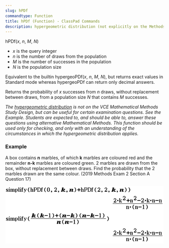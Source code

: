 ```yaml
---
slug: hPDf
commandtype: Function
title: hPDf (Function) - ClassPad Commands
description: hypergeometric distribution (not explicitly on the Methods Study Design, but useful for certain examination questions)
---
```


hPDf(*x*, *n*, *M*, *N*)
- *x* is the query integer
- *n* is the number of draws from the population
- *M* is the number of successes in the population
- *N* is the population size

Equivalent to the builtin hypergeoPDf(*x*, *n*, *M*, *N*), but returns exact values in Standard mode whereas hypergeoPDf can return only decimal answers.

Returns the probability of *x* successes from *n* draws, without replacement between draws, from a population size *N* that contains *M* successes.

*The [hypergeometric distribution](https://en.wikipedia.org/wiki/Hypergeometric_distribution) is not on the VCE Mathematical Methods Study Design, but can be useful for certain examination questions. See the Example. Students are expected to, and should be able to, answer these questions using alternative Mathematical Methods. This function should be used only for checking, and only with an understanding of the circumstances in which the hypergeometric distribution applies.*

### Example

A box contains **n** marbles, of which **k** marbles are coloured red and the remainder **n-k** marbles are coloured green. 2 marbles are drawn from the box, without replacement between draws. Find the probability that the 2 marbles drawn are the same colour. (2019 Methods Exam 2 Section A Question 17)

![hPDf(0, 2, k, n)+hPDf(2, 2, k, n)](/files/hPDf.png)